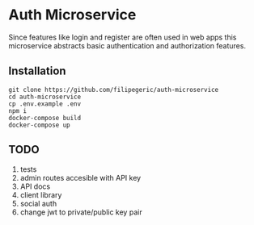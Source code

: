 # Auth Microservice

Since features like login and register are often used in web apps this microservice abstracts basic authentication and authorization features.

## Installation

```shell
git clone https://github.com/filipegeric/auth-microservice
cd auth-microservice
cp .env.example .env
npm i
docker-compose build
docker-compose up
```

## TODO

1. tests
2. admin routes accesible with API key
3. API docs
4. client library
5. social auth
6. change jwt to private/public key pair
